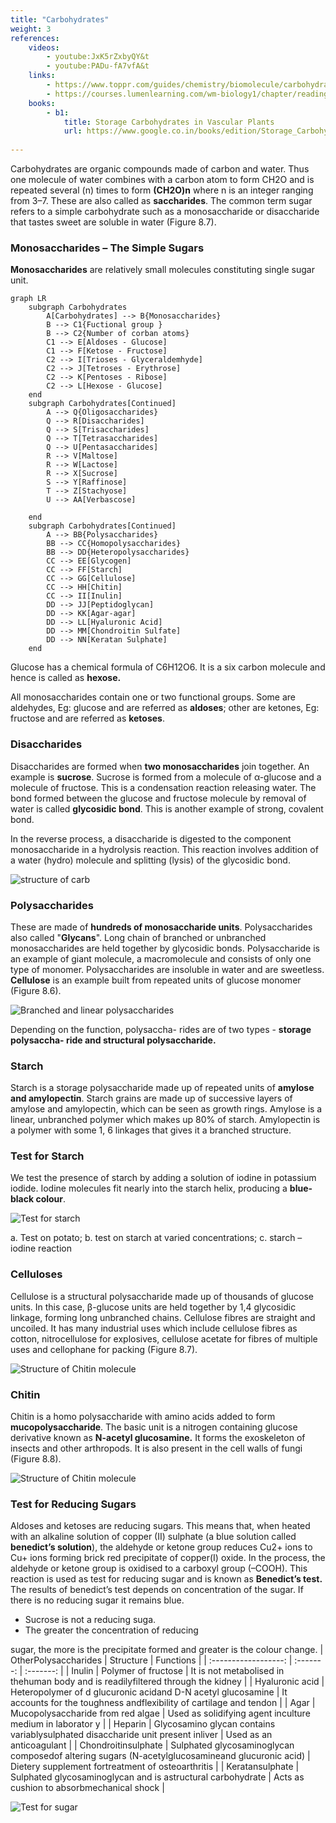 ```yaml
---
title: "Carbohydrates"
weight: 3
references:
    videos:
        - youtube:JxK5rZxbyQY&t
        - youtube:PADu-fA7vfA&t
    links:
        - https://www.toppr.com/guides/chemistry/biomolecule/carbohydrates/
        - https://courses.lumenlearning.com/wm-biology1/chapter/reading-types-of-carbohydrates/
    books:
        - b1:
            title: Storage Carbohydrates in Vascular Plants
            url: https://www.google.co.in/books/edition/Storage_Carbohydrates_in_Vascular_Plants/RVA9AAAAIAAJ?hl=en&gbpv=0
        
---
```



Carbohydrates are organic compounds made of carbon and water. Thus one molecule of water combines with a carbon atom to form CH2O and is repeated several (n) times to form **(CH2O)n** where n is an integer ranging from 3–7. These are also called as **saccharides**. The common term sugar refers to a simple carbohydrate such as a monosaccharide or disaccharide that tastes sweet are soluble in water (Figure 8.7).

### Monosaccharides – The Simple Sugars

**Monosaccharides** are relatively small molecules constituting single sugar unit.

```mermaid
graph LR
    subgraph Carbohydrates
        A[Carbohydrates] --> B{Monosaccharides}
        B --> C1{Fuctional group }
        B --> C2{Number of corban atoms}
        C1 --> E[Aldoses - Glucose]
        C1 --> F[Ketose - Fructose]
        C2 --> I[Trioses - Glyceraldemhyde]
        C2 --> J[Tetroses - Erythrose]
        C2 --> K[Pentoses - Ribose]
        C2 --> L[Hexose - Glucose]
    end
    subgraph Carbohydrates[Continued]
        A --> Q{Oligosaccharides}
        Q --> R[Disaccharides]
        Q --> S[Trisaccharides]
        Q --> T[Tetrasaccharides]
        Q --> U[Pentasaccharides]
        R --> V[Maltose]
        R --> W[Lactose]
        R --> X[Sucrose]
        S --> Y[Raffinose]
        T --> Z[Stachyose]
        U --> AA[Verbascose]
    
    end
    subgraph Carbohydrates[Continued]
        A --> BB{Polysaccharides}
        BB --> CC{Homopolysaccharides}
        BB --> DD{Heteropolysaccharides}
        CC --> EE[Glycogen]
        CC --> FF[Starch]
        CC --> GG[Cellulose]
        CC --> HH[Chitin]
        CC --> II[Inulin]
        DD --> JJ[Peptidoglycan]
        DD --> KK[Agar-agar]
        DD --> LL[Hyaluronic Acid]
        DD --> MM[Chondroitin Sulfate]
        DD --> NN[Keratan Sulphate]
    end

```

Glucose has a chemical formula of C6H12O6. It is a six carbon molecule and hence is called as **hexose.**

All monosaccharides contain one or two functional groups. Some are aldehydes, Eg: glucose and are referred as **aldoses**; other are ketones, Eg: fructose and are referred as **ketoses**.

### Disaccharides

Disaccharides are formed when **two monosaccharides** join together. An example is **sucrose**. Sucrose is formed from a molecule of α-glucose and a molecule of fructose. This is a condensation reaction releasing water. The bond formed between the glucose and fructose molecule by removal of water is called **glycosidic bond**. This is another example of strong, covalent bond.

In the reverse process, a disaccharide is digested to the component monosaccharide in a hydrolysis reaction. This reaction involves addition of a water (hydro) molecule and splitting (lysis) of the glycosidic bond.

![ structure of carb  ](8.5.png)

### Polysaccharides

These are made of **hundreds of monosaccharide units**. Polysaccharides also called "**Glycans**". Long chain of branched or unbranched monosaccharides are held together by glycosidic bonds. Polysaccharide is an example of giant molecule, a macromolecule and consists of only one type of monomer. Polysaccharides are insoluble in water and are sweetless. **Cellulose** is an example built from repeated units of glucose monomer (Figure 8.6).

![ Branched and linear polysaccharides](8.6.png)

Depending on the function, polysaccha- rides are of two types - **storage polysaccha- ride and structural polysaccharide.**

### Starch

Starch is a storage polysaccharide made up of repeated units of **amylose and amylopectin**. Starch grains are made up of successive layers of amylose and amylopectin, which can be seen as growth rings. Amylose is a linear, unbranched polymer which makes up 80% of starch. Amylopectin is a polymer with some 1, 6 linkages that gives it a branched structure.

### Test for Starch

We test the presence of starch by adding a solution of iodine in potassium iodide. Iodine molecules fit nearly into the starch helix, producing a **blue-black colour**.

![Test for starch](testforstarch.png)

a. Test on potato; b. test on starch at varied concentrations; c. starch – iodine reaction

### Celluloses

Cellulose is a structural polysaccharide made up of thousands of glucose units. In this case, β-glucose units are held together by 1,4 glycosidic linkage, forming long unbranched chains. Cellulose fibres are straight and uncoiled. It has many industrial uses which include cellulose fibres as cotton, nitrocellulose for explosives, cellulose acetate for fibres of multiple uses and cellophane for packing (Figure 8.7).

![ Structure of Chitin molecule](8.8.png)

### Chitin

Chitin is a homo polysaccharide with amino acids added to form **mucopolysaccharide**. The basic unit is a nitrogen containing glucose derivative known as **N-acetyl glucosamine.** It forms the exoskeleton of insects and other arthropods. It is also present in the cell walls of fungi (Figure 8.8).

![Structure of Chitin molecule](8.9.png)

### Test for Reducing Sugars

Aldoses and ketoses are reducing sugars. This means that, when heated with an alkaline solution of copper (II) sulphate (a blue solution called **benedict’s solution**), the aldehyde or ketone group reduces Cu2+ ions to Cu+ ions forming brick red precipitate of copper(I) oxide. In the process, the aldehyde or ketone group is oxidised to a carboxyl group (–COOH). This reaction is used as test for reducing sugar and is known as **Benedict’s test.** The results of benedict’s test depends on concentration of the sugar. If there is no reducing sugar it remains blue.

- Sucrose is not a reducing suga.
- The greater the concentration of reducing

sugar, the more is the precipitate formed and greater is the colour change.
| OtherPolysaccharides | Structure | Functions |
| :------------------: | :-------: | :-------: |
| Inulin | Polymer of fructose | It is not metabolised in thehuman body and is readilyfiltered through the kidney |
| Hyaluronic acid | Heteropolymer of d glucuronic acidand D-N acetyl glucosamine | It accounts for the toughness andflexibility of cartilage and tendon |
| Agar | Mucopolysaccharide from red algae | Used as solidifying agent inculture medium in laborator y |
| Heparin | Glycosamino glycan contains variablysulphated disaccharide unit present inliver | Used as an anticoagulant |
| Chondroitinsulphate | Sulphated glycosaminoglycan composedof altering sugars (N-acetylglucosamineand glucuronic acid) | Dietery supplement fortreatment of osteoarthritis |
| Keratansulphate | Sulphated glycosaminoglycan and is astructural carbohydrate | Acts as cushion to absorbmechanical shock |

![Test for sugar](8.11.png)
